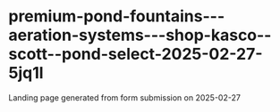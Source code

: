 # premium-pond-fountains---aeration-systems---shop-kasco--scott--pond-select-2025-02-27-5jq1l
Landing page generated from form submission on 2025-02-27
